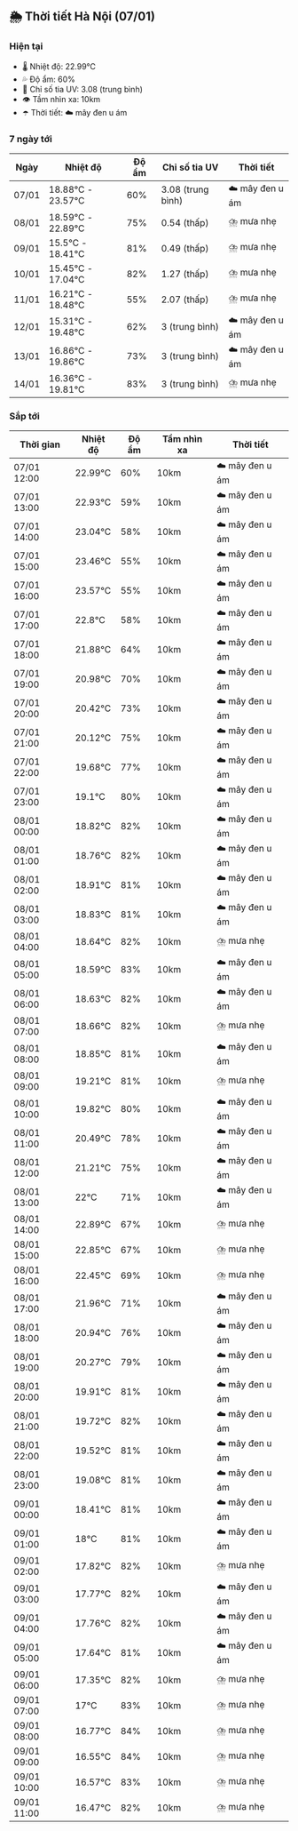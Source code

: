 ## 🌦️ Thời tiết Hà Nội (07/01)

### Hiện tại

- 🌡️ Nhiệt độ: 22.99℃
- 💦 Độ ẩm: 60%
- 🌟 Chỉ số tia UV: 3.08 (trung bình)
- 👁️ Tầm nhìn xa: 10km
- ☂️ Thời tiết: ☁️ mây đen u ám

### 7 ngày tới

| Ngày | Nhiệt độ | Độ ẩm | Chỉ số tia UV | Thời tiết |
| --- | --- | --- | --- | --- |
| 07/01 | 18.88℃ - 23.57℃ | 60% | 3.08 (trung bình) | ☁️ mây đen u ám |
| 08/01 | 18.59℃ - 22.89℃ | 75% | 0.54 (thấp) | ⛈️ mưa nhẹ |
| 09/01 | 15.5℃ - 18.41℃ | 81% | 0.49 (thấp) | ⛈️ mưa nhẹ |
| 10/01 | 15.45℃ - 17.04℃ | 82% | 1.27 (thấp) | ⛈️ mưa nhẹ |
| 11/01 | 16.21℃ - 18.48℃ | 55% | 2.07 (thấp) | ⛈️ mưa nhẹ |
| 12/01 | 15.31℃ - 19.48℃ | 62% | 3 (trung bình) | ☁️ mây đen u ám |
| 13/01 | 16.86℃ - 19.86℃ | 73% | 3 (trung bình) | ☁️ mây đen u ám |
| 14/01 | 16.36℃ - 19.81℃ | 83% | 3 (trung bình) | ⛈️ mưa nhẹ |

### Sắp tới

| Thời gian | Nhiệt độ | Độ ẩm | Tầm nhìn xa | Thời tiết |
| --- | --- | --- | --- | --- |
| 07/01 12:00 | 22.99℃ | 60% | 10km | ☁️ mây đen u ám |
| 07/01 13:00 | 22.93℃ | 59% | 10km | ☁️ mây đen u ám |
| 07/01 14:00 | 23.04℃ | 58% | 10km | ☁️ mây đen u ám |
| 07/01 15:00 | 23.46℃ | 55% | 10km | ☁️ mây đen u ám |
| 07/01 16:00 | 23.57℃ | 55% | 10km | ☁️ mây đen u ám |
| 07/01 17:00 | 22.8℃ | 58% | 10km | ☁️ mây đen u ám |
| 07/01 18:00 | 21.88℃ | 64% | 10km | ☁️ mây đen u ám |
| 07/01 19:00 | 20.98℃ | 70% | 10km | ☁️ mây đen u ám |
| 07/01 20:00 | 20.42℃ | 73% | 10km | ☁️ mây đen u ám |
| 07/01 21:00 | 20.12℃ | 75% | 10km | ☁️ mây đen u ám |
| 07/01 22:00 | 19.68℃ | 77% | 10km | ☁️ mây đen u ám |
| 07/01 23:00 | 19.1℃ | 80% | 10km | ☁️ mây đen u ám |
| 08/01 00:00 | 18.82℃ | 82% | 10km | ☁️ mây đen u ám |
| 08/01 01:00 | 18.76℃ | 82% | 10km | ☁️ mây đen u ám |
| 08/01 02:00 | 18.91℃ | 81% | 10km | ☁️ mây đen u ám |
| 08/01 03:00 | 18.83℃ | 81% | 10km | ☁️ mây đen u ám |
| 08/01 04:00 | 18.64℃ | 82% | 10km | ⛈️ mưa nhẹ |
| 08/01 05:00 | 18.59℃ | 83% | 10km | ☁️ mây đen u ám |
| 08/01 06:00 | 18.63℃ | 82% | 10km | ☁️ mây đen u ám |
| 08/01 07:00 | 18.66℃ | 82% | 10km | ⛈️ mưa nhẹ |
| 08/01 08:00 | 18.85℃ | 81% | 10km | ☁️ mây đen u ám |
| 08/01 09:00 | 19.21℃ | 81% | 10km | ⛈️ mưa nhẹ |
| 08/01 10:00 | 19.82℃ | 80% | 10km | ☁️ mây đen u ám |
| 08/01 11:00 | 20.49℃ | 78% | 10km | ☁️ mây đen u ám |
| 08/01 12:00 | 21.21℃ | 75% | 10km | ☁️ mây đen u ám |
| 08/01 13:00 | 22℃ | 71% | 10km | ☁️ mây đen u ám |
| 08/01 14:00 | 22.89℃ | 67% | 10km | ⛈️ mưa nhẹ |
| 08/01 15:00 | 22.85℃ | 67% | 10km | ⛈️ mưa nhẹ |
| 08/01 16:00 | 22.45℃ | 69% | 10km | ⛈️ mưa nhẹ |
| 08/01 17:00 | 21.96℃ | 71% | 10km | ☁️ mây đen u ám |
| 08/01 18:00 | 20.94℃ | 76% | 10km | ☁️ mây đen u ám |
| 08/01 19:00 | 20.27℃ | 79% | 10km | ☁️ mây đen u ám |
| 08/01 20:00 | 19.91℃ | 81% | 10km | ☁️ mây đen u ám |
| 08/01 21:00 | 19.72℃ | 82% | 10km | ☁️ mây đen u ám |
| 08/01 22:00 | 19.52℃ | 81% | 10km | ☁️ mây đen u ám |
| 08/01 23:00 | 19.08℃ | 81% | 10km | ☁️ mây đen u ám |
| 09/01 00:00 | 18.41℃ | 81% | 10km | ☁️ mây đen u ám |
| 09/01 01:00 | 18℃ | 81% | 10km | ☁️ mây đen u ám |
| 09/01 02:00 | 17.82℃ | 82% | 10km | ⛈️ mưa nhẹ |
| 09/01 03:00 | 17.77℃ | 82% | 10km | ☁️ mây đen u ám |
| 09/01 04:00 | 17.76℃ | 82% | 10km | ☁️ mây đen u ám |
| 09/01 05:00 | 17.64℃ | 81% | 10km | ☁️ mây đen u ám |
| 09/01 06:00 | 17.35℃ | 82% | 10km | ⛈️ mưa nhẹ |
| 09/01 07:00 | 17℃ | 83% | 10km | ⛈️ mưa nhẹ |
| 09/01 08:00 | 16.77℃ | 84% | 10km | ⛈️ mưa nhẹ |
| 09/01 09:00 | 16.55℃ | 84% | 10km | ⛈️ mưa nhẹ |
| 09/01 10:00 | 16.57℃ | 83% | 10km | ⛈️ mưa nhẹ |
| 09/01 11:00 | 16.47℃ | 82% | 10km | ⛈️ mưa nhẹ |
